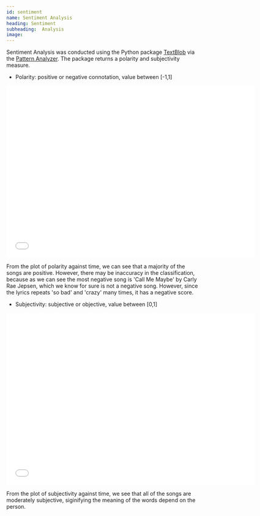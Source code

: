 ```yaml
---
id: sentiment 
name: Sentiment Analysis
heading: Sentiment
subheading:  Analysis
image: 
---
```


Sentiment Analysis was conducted using the Python package [TextBlob](https://textblob.readthedocs.io/en/dev/) via the [Pattern Analyzer](http://www.clips.ua.ac.be/pattern). The package returns a polarity and subjectivity measure.

- Polarity: positive or negative connotation, value between [-1,1]

<iframe src="./assets/plots/polarity.html" width="650" height="450" style="border:none" align="middle"></iframe>

From the plot of polarity against time, we can see that a majority of the songs are positive. However, there may be inaccuracy in the classification, because as we can see the most negative song is 'Call Me Maybe' by Carly Rae Jepsen, which we know for sure is not a negative song. However, since the lyrics repeats 'so bad' and 'crazy' many times, it has a negative score. 

- Subjectivity: subjective or objective, value between [0,1]

<iframe src="./assets/plots/subjectivity.html" width="650" height="450" style="border:none" align="middle"></iframe>

From the plot of subjectivity against time, we see that all of the songs are moderately subjective, siginifying the meaning of the words depend on the person.